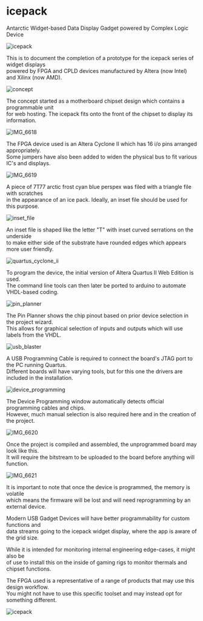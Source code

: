 # icepack
Antarctic Widget-based Data Display Gadget powered by Complex Logic Device

![icepack](https://github.com/TheMindVirus/icepack/blob/main/screenshots/icepack.png)

This is to document the completion of a prototype for the icepack series of widget displays \
powered by FPGA and CPLD devices manufactured by Altera (now Intel) and Xilinx (now AMD).

![concept](https://github.com/TheMindVirus/icepack/blob/main/screenshots/concept.png)

The concept started as a motherboard chipset design which contains a programmable unit \
for web hosting. The icepack fits onto the front of the chipset to display its information.

![IMG_6618](https://github.com/TheMindVirus/icepack/blob/main/screenshots/IMG_6618.jpg)

The FPGA device used is an Altera Cyclone II which has 16 i/o pins arranged appropriately. \
Some jumpers have also been added to widen the physical bus to fit various IC's and displays.

![IMG_6619](https://github.com/TheMindVirus/icepack/blob/main/screenshots/IMG_6619.jpg)

A piece of 7T77 arctic frost cyan blue perspex was filed with a triangle file with scratches \
in the appearance of an ice pack. Ideally, an inset file should be used for this purpose.

![inset_file](https://github.com/TheMindVirus/icepack/blob/main/screenshots/inset_file.png)

An inset file is shaped like the letter "T" with inset curved serrations on the underside \
to make either side of the substrate have rounded edges which appears more user friendly.

![quartus_cyclone_ii](https://github.com/TheMindVirus/icepack/blob/main/screenshots/quartus_cyclone_ii.png)

To program the device, the initial version of Altera Quartus II Web Edition is used. \
The command line tools can then later be ported to arduino to automate VHDL-based coding.

![pin_planner](https://github.com/TheMindVirus/icepack/blob/main/screenshots/pin_planner.png)

The Pin Planner shows the chip pinout based on prior device selection in the project wizard. \
This allows for graphical selection of inputs and outputs which will use labels from the VHDL.

![usb_blaster](https://github.com/TheMindVirus/icepack/blob/main/screenshots/usb_blaster.png)

A USB Programming Cable is required to connect the board's JTAG port to the PC running Quartus. \
Different boards will have varying tools, but for this one the drivers are included in the installation.

![device_programming](https://github.com/TheMindVirus/icepack/blob/main/screenshots/device_programming.png)

The Device Programming window automatically detects official programming cables and chips. \
However, much manual selection is also required here and in the creation of the project.

![IMG_6620](https://github.com/TheMindVirus/icepack/blob/main/screenshots/IMG_6620.jpg)

Once the project is compiled and assembled, the unprogrammed board may look like this. \
It will require the bitstream to be uploaded to the board before anything will function.

![IMG_6621](https://github.com/TheMindVirus/icepack/blob/main/screenshots/IMG_6621.jpg)

It is important to note that once the device is programmed, the memory is volatile \
which means the firmware will be lost and will need reprogramming by an external device.

Modern USB Gadget Devices will have better programmability for custom functions and \
data streams going to the icepack widget display, where the app is aware of the grid size.

While it is intended for monitoring internal engineering edge-cases, it might also be \
of use to install this on the inside of gaming rigs to monitor thermals and chipset functions.

The FPGA used is a representative of a range of products that may use this design workflow. \
You might not have to use this specific toolset and may instead opt for something different.

![icepack](https://github.com/TheMindVirus/icepack/blob/main/screenshots/icepack.png)
